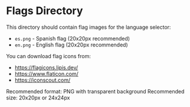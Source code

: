 # Flags Directory

This directory should contain flag images for the language selector:

- `es.png` - Spanish flag (20x20px recommended)
- `en.png` - English flag (20x20px recommended)

You can download flag icons from:
- https://flagicons.lipis.dev/
- https://www.flaticon.com/
- https://iconscout.com/

Recommended format: PNG with transparent background
Recommended size: 20x20px or 24x24px
